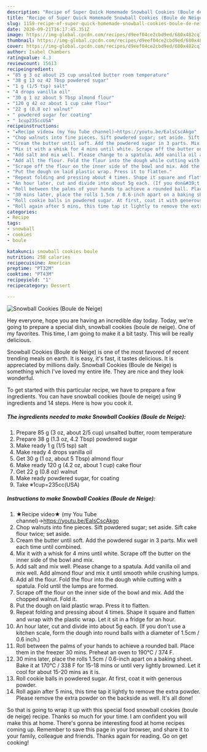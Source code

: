 ```yaml
---
description: "Recipe of Super Quick Homemade Snowball Cookies (Boule de Neige)"
title: "Recipe of Super Quick Homemade Snowball Cookies (Boule de Neige)"
slug: 1159-recipe-of-super-quick-homemade-snowball-cookies-boule-de-neige
date: 2020-09-21T16:17:45.351Z
image: https://img-global.cpcdn.com/recipes/d9eef04ce2cbd9ed/680x482cq70/snowball-cookies-boule-de-neige-recipe-main-photo.jpg
thumbnail: https://img-global.cpcdn.com/recipes/d9eef04ce2cbd9ed/680x482cq70/snowball-cookies-boule-de-neige-recipe-main-photo.jpg
cover: https://img-global.cpcdn.com/recipes/d9eef04ce2cbd9ed/680x482cq70/snowball-cookies-boule-de-neige-recipe-main-photo.jpg
author: Isabel Chambers
ratingvalue: 4.3
reviewcount: 15613
recipeingredient:
- "85 g 3 oz about 25 cup unsalted butter room temperature"
- "38 g 13 oz 42 Tbsp powdered sugar"
- "1 g (1/5 tsp) salt"
- "4 drops vanilla oil"
- "30 g 1 oz about 5 Tbsp almond flour"
- "120 g 42 oz about 1 cup cake flour"
- "22 g (0.8 oz) walnut"
- " powdered sugar for coating"
- " 1cup235ccUSA"
recipeinstructions:
- "★Recipe video★ (my You Tube channel)→https://youtu.be/EalsCscAkgo"
- "Chop walnuts into fine pieces. Sift powdered sugar; set aside. Sift cake flour twice; set aside."
- "Cream the butter until soft. Add the powdered sugar in 3 parts. Mix well each time until combined."
- "Mix it with a whisk for 4 mins until white. Scrape off the butter on the inner side of the bowl and mix."
- "Add salt and mix well. Please change to a spatula. Add vanilla oil and mix well. Add almond flour and mix it until smooth while crushing lumps."
- "Add all the flour. Fold the flour into the dough while cutting with a spatula. Fold until the lumps are formed."
- "Scrape off the flour on the inner side of the bowl and mix. Add the chopped walnut. Fold it."
- "Put the dough on laid plastic wrap. Press it to flatten."
- "Repeat folding and pressing about 4 times. Shape it square and flatten and ｗrap with the plastic wrap. Let it sit in a fridge for an hour."
- "An hour later, cut and divide into about 5g each. (If you don&#39;t use a kitchen scale, form the dough into round balls with a diameter of 1.5cm / 0.6 inch.)"
- "Roll between the palms of your hands to achieve a rounded ball. Place them in the freezer 30 mins. Preheat an oven to 190℃ / 374 F."
- "30 mins later, place the rolls 1.5cm / 0.6-inch apart on a baking sheet. Bake it at 170℃ / 338 F for 15-18 mins or until very lightly browned. Let it cool for about 15-20 mins as it is."
- "Roll cookie balls in powdered sugar. At first, coat it with generous powder."
- "Roll again after 5 mins, this time tap it lightly to remove the extra powder. Please remove the extra powder on the backside as well. It&#39;s all done!"
categories:
- Recipe
tags:
- snowball
- cookies
- boule

katakunci: snowball cookies boule 
nutrition: 258 calories
recipecuisine: American
preptime: "PT32M"
cooktime: "PT43M"
recipeyield: "1"
recipecategory: Dessert

---
```



![Snowball Cookies (Boule de Neige)](https://img-global.cpcdn.com/recipes/d9eef04ce2cbd9ed/680x482cq70/snowball-cookies-boule-de-neige-recipe-main-photo.jpg)

Hey everyone, hope you are having an incredible day today. Today, we're going to prepare a special dish, snowball cookies (boule de neige). One of my favorites. This time, I am going to make it a bit tasty. This will be really delicious.

Snowball Cookies (Boule de Neige) is one of the most favored of recent trending meals on earth. It is easy, it's fast, it tastes delicious. It is appreciated by millions daily. Snowball Cookies (Boule de Neige) is something which I've loved my entire life. They are nice and they look wonderful.




To get started with this particular recipe, we have to prepare a few ingredients. You can have snowball cookies (boule de neige) using 9 ingredients and 14 steps. Here is how you cook it.

<!--inarticleads1-->

##### The ingredients needed to make Snowball Cookies (Boule de Neige):

1. Prepare 85 g (3 oz, about 2/5 cup) unsalted butter, room temperature
1. Prepare 38 g (1.3 oz, 4.2 Tbsp) powdered sugar
1. Make ready 1 g (1/5 tsp) salt
1. Make ready 4 drops vanilla oil
1. Get 30 g (1 oz, about 5 Tbsp) almond flour
1. Make ready 120 g (4.2 oz, about 1 cup) cake flour
1. Get 22 g (0.8 oz) walnut
1. Make ready  powdered sugar, for coating
1. Take  ※1cup=235cc(USA)




<!--inarticleads2-->

##### Instructions to make Snowball Cookies (Boule de Neige):

1. ★Recipe video★ (my You Tube channel)→https://youtu.be/EalsCscAkgo
1. Chop walnuts into fine pieces. Sift powdered sugar; set aside. Sift cake flour twice; set aside.
1. Cream the butter until soft. Add the powdered sugar in 3 parts. Mix well each time until combined.
1. Mix it with a whisk for 4 mins until white. Scrape off the butter on the inner side of the bowl and mix.
1. Add salt and mix well. Please change to a spatula. Add vanilla oil and mix well. Add almond flour and mix it until smooth while crushing lumps.
1. Add all the flour. Fold the flour into the dough while cutting with a spatula. Fold until the lumps are formed.
1. Scrape off the flour on the inner side of the bowl and mix. Add the chopped walnut. Fold it.
1. Put the dough on laid plastic wrap. Press it to flatten.
1. Repeat folding and pressing about 4 times. Shape it square and flatten and ｗrap with the plastic wrap. Let it sit in a fridge for an hour.
1. An hour later, cut and divide into about 5g each. (If you don&#39;t use a kitchen scale, form the dough into round balls with a diameter of 1.5cm / 0.6 inch.)
1. Roll between the palms of your hands to achieve a rounded ball. Place them in the freezer 30 mins. Preheat an oven to 190℃ / 374 F.
1. 30 mins later, place the rolls 1.5cm / 0.6-inch apart on a baking sheet. Bake it at 170℃ / 338 F for 15-18 mins or until very lightly browned. Let it cool for about 15-20 mins as it is.
1. Roll cookie balls in powdered sugar. At first, coat it with generous powder.
1. Roll again after 5 mins, this time tap it lightly to remove the extra powder. Please remove the extra powder on the backside as well. It&#39;s all done!




So that is going to wrap it up with this special food snowball cookies (boule de neige) recipe. Thanks so much for your time. I am confident you will make this at home. There's gonna be interesting food at home recipes coming up. Remember to save this page in your browser, and share it to your family, colleague and friends. Thanks again for reading. Go on get cooking!
